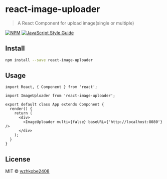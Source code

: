 # react-image-uploader

> A React Component for upload image(single or multiple)

[![NPM](https://img.shields.io/npm/v/react-image-uploader.svg)](https://www.npmjs.com/package/react-image-uploader) [![JavaScript Style Guide](https://img.shields.io/badge/code_style-standard-brightgreen.svg)](https://standardjs.com)

## Install

```bash
npm install --save react-image-uploader
```

## Usage

```tsx
import React, { Component } from 'react';

import ImageUploader from 'react-image-uploader';

export default class App extends Component {
  render() {
    return (
      <div>
        <ImageUploader multi={false} baseURL={'http://localhost:8080'} />
      </div>
    );
  }
}
```

## License

MIT © [wzhkobe2408](https://github.com/wzhkobe2408)
